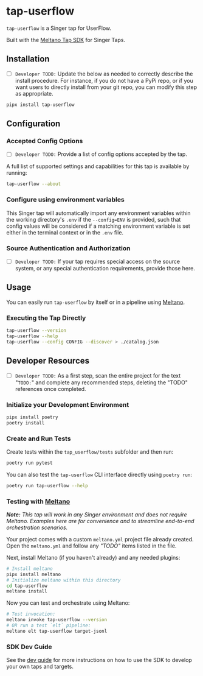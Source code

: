 # tap-userflow

`tap-userflow` is a Singer tap for UserFlow.

Built with the [Meltano Tap SDK](https://sdk.meltano.com) for Singer Taps.

## Installation

- [ ] `Developer TODO:` Update the below as needed to correctly describe the install procedure. For instance, if you do not have a PyPi repo, or if you want users to directly install from your git repo, you can modify this step as appropriate.

```bash
pipx install tap-userflow
```

## Configuration

### Accepted Config Options

- [ ] `Developer TODO:` Provide a list of config options accepted by the tap.

A full list of supported settings and capabilities for this
tap is available by running:

```bash
tap-userflow --about
```

### Configure using environment variables

This Singer tap will automatically import any environment variables within the working directory's
`.env` if the `--config=ENV` is provided, such that config values will be considered if a matching
environment variable is set either in the terminal context or in the `.env` file.

### Source Authentication and Authorization

- [ ] `Developer TODO:` If your tap requires special access on the source system, or any special authentication requirements, provide those here.

## Usage

You can easily run `tap-userflow` by itself or in a pipeline using [Meltano](https://meltano.com/).

### Executing the Tap Directly

```bash
tap-userflow --version
tap-userflow --help
tap-userflow --config CONFIG --discover > ./catalog.json
```

## Developer Resources

- [ ] `Developer TODO:` As a first step, scan the entire project for the text "`TODO:`" and complete any recommended steps, deleting the "TODO" references once completed.

### Initialize your Development Environment

```bash
pipx install poetry
poetry install
```

### Create and Run Tests

Create tests within the `tap_userflow/tests` subfolder and
  then run:

```bash
poetry run pytest
```

You can also test the `tap-userflow` CLI interface directly using `poetry run`:

```bash
poetry run tap-userflow --help
```

### Testing with [Meltano](https://www.meltano.com)

_**Note:** This tap will work in any Singer environment and does not require Meltano.
Examples here are for convenience and to streamline end-to-end orchestration scenarios._

Your project comes with a custom `meltano.yml` project file already created. Open the `meltano.yml` and follow any _"TODO"_ items listed in
the file.

Next, install Meltano (if you haven't already) and any needed plugins:

```bash
# Install meltano
pipx install meltano
# Initialize meltano within this directory
cd tap-userflow
meltano install
```

Now you can test and orchestrate using Meltano:

```bash
# Test invocation:
meltano invoke tap-userflow --version
# OR run a test `elt` pipeline:
meltano elt tap-userflow target-jsonl
```

### SDK Dev Guide

See the [dev guide](https://sdk.meltano.com/en/latest/dev_guide.html) for more instructions on how to use the SDK to 
develop your own taps and targets.
